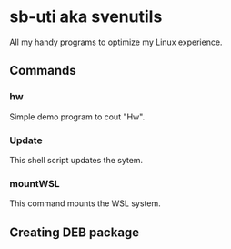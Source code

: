 # sb-uti aka svenutils
All my handy programs to optimize my Linux experience.

## Commands
### hw
Simple demo program to cout "Hw".

### Update
This shell script updates the sytem.

### mountWSL
This command mounts the WSL system.

## Creating DEB package
### 